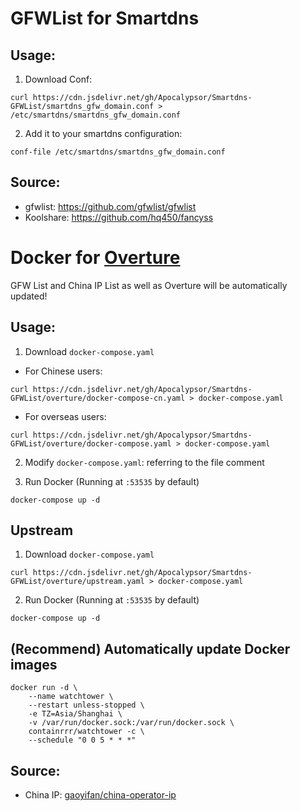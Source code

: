 # GFWList for Smartdns
## Usage:
1. Download Conf: 
```
curl https://cdn.jsdelivr.net/gh/Apocalypsor/Smartdns-GFWList/smartdns_gfw_domain.conf > /etc/smartdns/smartdns_gfw_domain.conf
```

2. Add it to your smartdns configuration:
```
conf-file /etc/smartdns/smartdns_gfw_domain.conf
```

## Source:
+ gfwlist: https://github.com/gfwlist/gfwlist
+ Koolshare: https://github.com/hq450/fancyss

# Docker for [Overture](https://github.com/shawn1m/overture)

GFW List and China IP List as well as Overture will be automatically updated!

## Usage:
1. Download `docker-compose.yaml`
+ For Chinese users:
```
curl https://cdn.jsdelivr.net/gh/Apocalypsor/Smartdns-GFWList/overture/docker-compose-cn.yaml > docker-compose.yaml
```
+ For overseas users:
```
curl https://cdn.jsdelivr.net/gh/Apocalypsor/Smartdns-GFWList/overture/docker-compose.yaml > docker-compose.yaml
```

2. Modify `docker-compose.yaml`: referring to the file comment

3. Run Docker (Running at `:53535` by default)
```
docker-compose up -d
```

## Upstream
1. Download `docker-compose.yaml`
```
curl https://cdn.jsdelivr.net/gh/Apocalypsor/Smartdns-GFWList/overture/upstream.yaml > docker-compose.yaml
```
2. Run Docker (Running at `:53535` by default)
```
docker-compose up -d
```

## (Recommend) Automatically update Docker images
```
docker run -d \
    --name watchtower \
    --restart unless-stopped \
    -e TZ=Asia/Shanghai \
    -v /var/run/docker.sock:/var/run/docker.sock \
    containrrr/watchtower -c \
    --schedule "0 0 5 * * *"
```

## Source:
+ China IP: [gaoyifan/china-operator-ip](https://github.com/gaoyifan/china-operator-ip)
